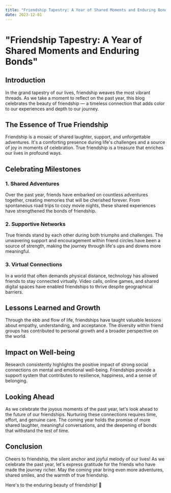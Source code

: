 ```yaml
---
title: "Friendship Tapestry: A Year of Shared Moments and Enduring Bonds"
date: 2023-12-01
---
```

# "Friendship Tapestry: A Year of Shared Moments and Enduring Bonds"

## Introduction

In the grand tapestry of our lives, friendship weaves the most vibrant threads. As we take a moment to reflect on the past year, this blog celebrates the beauty of friendship — a timeless connection that adds color to our experiences and depth to our journey.

## The Essence of True Friendship

Friendship is a mosaic of shared laughter, support, and unforgettable adventures. It's a comforting presence during life's challenges and a source of joy in moments of celebration. True friendship is a treasure that enriches our lives in profound ways.

## Celebrating Milestones

### 1. Shared Adventures

Over the past year, friends have embarked on countless adventures together, creating memories that will be cherished forever. From spontaneous road trips to cozy movie nights, these shared experiences have strengthened the bonds of friendship.

### 2. Supportive Networks

True friends stand by each other during both triumphs and challenges. The unwavering support and encouragement within friend circles have been a source of strength, making the journey through life's ups and downs more meaningful.

### 3. Virtual Connections

In a world that often demands physical distance, technology has allowed friends to stay connected virtually. Video calls, online games, and shared digital spaces have enabled friendships to thrive despite geographical barriers.

## Lessons Learned and Growth

Through the ebb and flow of life, friendships have taught valuable lessons about empathy, understanding, and acceptance. The diversity within friend groups has contributed to personal growth and a broader perspective on the world.

## Impact on Well-being

Research consistently highlights the positive impact of strong social connections on mental and emotional well-being. Friendships provide a support system that contributes to resilience, happiness, and a sense of belonging.

## Looking Ahead

As we celebrate the joyous moments of the past year, let's look ahead to the future of our friendships. Nurturing these connections requires time, effort, and genuine care. The coming year holds the promise of more shared laughter, meaningful conversations, and the deepening of bonds that withstand the test of time.

## Conclusion

Cheers to friendship, the silent anchor and joyful melody of our lives! As we celebrate the past year, let's express gratitude for the friends who have made the journey richer. May the coming year bring even more adventures, shared smiles, and the warmth of true friendship.

Here's to the enduring beauty of friendship! 🌟
